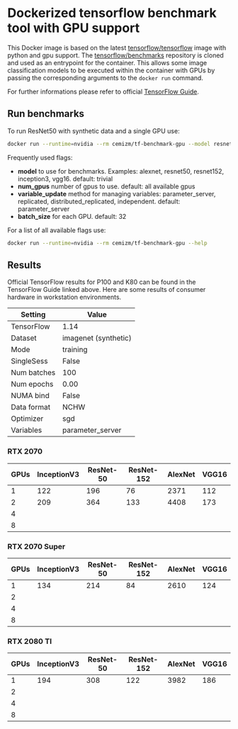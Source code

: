 # Dockerized tensorflow benchmark tool with GPU support
This Docker image is based on the latest [tensorflow/tensorflow](https://hub.docker.com/r/tensorflow/tensorflow) image with python and gpu support. The [tensorflow/benchmarks](https://github.com/tensorflow/benchmarks) repository is cloned and used as an entrypoint for the container. This allows some image classification models to be executed within the container with GPUs by passing the corresponding arguments to the `docker run` command.

For further informations please refer to official [TensorFlow Guide](https://www.tensorflow.org/guide/performance/benchmarks).

## Run benchmarks
To run ResNet50 with synthetic data and a single GPU use:
```bash
docker run --runtime=nvidia --rm cemizm/tf-benchmark-gpu --model resnet50 --num_gpus=1
```

Frequently used flags:
* **model** to use for benchmarks. Examples: alexnet, resnet50, resnet152, inception3, vgg16. default: trivial
* **num_gpus** number of gpus to use. default: all available gpus
* **variable_update** method for managing variables: parameter_server, replicated, distributed_replicated, independent. default: parameter_server
* **batch_size** for each GPU. default: 32


For a list of all available flags use:
```bash
docker run --runtime=nvidia --rm cemizm/tf-benchmark-gpu --help
```

## Results
Official TensorFlow results for P100 and K80 can be found in the TensorFlow Guide linked above. Here are some results of consumer hardware in workstation environments.

| Setting     | Value                     |
|-------------|---------------------------|
| TensorFlow  | 1.14                      |
| Dataset     | imagenet (synthetic)      |
| Mode        | training                  |
| SingleSess  | False                     |
| Num batches | 100                       |
| Num epochs  | 0.00                      |
| NUMA bind   | False                     |
| Data format | NCHW                      |
| Optimizer   | sgd                       |
| Variables   | parameter_server          |

### RTX 2070

| GPUs | InceptionV3 | ResNet-50 | ResNet-152 | AlexNet | VGG16 |
|------|-------------|-----------|------------|---------|-------|
| 1    | 122         | 196       | 76         | 2371    | 112   |
| 2    | 209         | 364       | 133        | 4408    | 173   |
| 4    |             |           |            |         |       |
| 8    |             |           |            |         |       |

### RTX 2070 Super

| GPUs | InceptionV3 | ResNet-50 | ResNet-152 | AlexNet | VGG16 |
|------|-------------|-----------|------------|---------|-------|
| 1    | 134         | 214       | 84         | 2610    | 124   |
| 2    |             |           |            |         |       |
| 4    |             |           |            |         |       |
| 8    |             |           |            |         |       |

### RTX 2080 TI

| GPUs | InceptionV3 | ResNet-50 | ResNet-152 | AlexNet | VGG16 |
|------|-------------|-----------|------------|---------|-------|
| 1    | 194         | 308       | 122        | 3982    | 186   |
| 2    |             |           |            |         |       |
| 4    |             |           |            |         |       |
| 8    |             |           |            |         |       |
